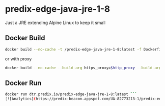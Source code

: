 # predix-edge-java-jre-1-8
Just a JRE extending Alpine Linux to keep it small


## Docker Build

```bash
docker build --no-cache -t /predix-edge-java-jre-1-8:latest -f Dockerfile .
```

or with proxy

```bash
docker build --no-cache --build-arg https_proxy=$http_proxy --build-arg no_proxy=$no_proxy --build-arg http_proxy=$http_proxy -t /predix-edge-java-jre-1-8:latest -f Dockerfile .
```

## Docker Run

```bash
docker run dtr.predix.io/predix-edge-java-jre-1-8:latest ```
[![Analytics](https://predix-beacon.appspot.com/UA-82773213-1/predix-edge-java-jre-1-8/readme?pixel)](https://github.com/PredixDev)
